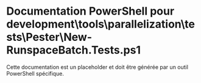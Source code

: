 # Documentation PowerShell pour development\tools\parallelization\tests\Pester\New-RunspaceBatch.Tests.ps1

Cette documentation est un placeholder et doit être générée par un outil PowerShell spécifique.
